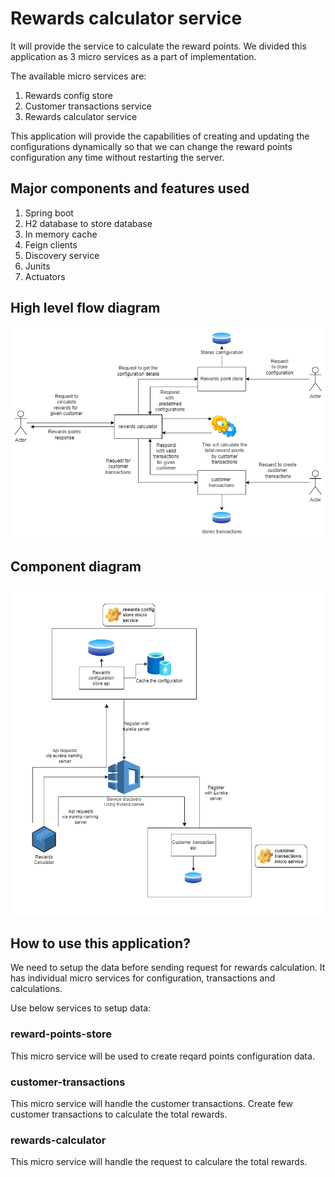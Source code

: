 # Rewards calculator service

It will provide the service to calculate the reward points. We divided this application as 3 micro services as a part of implementation.

The available micro services are:

1. Rewards config store
2. Customer transactions service
3. Rewards calculator service

This application will provide the capabilities of creating and updating the configurations dynamically so that we can change the reward points configuration any time
without restarting the server.

## Major components and features used

1. Spring boot
2. H2 database to store database
3. In memory cache
4. Feign clients
5. Discovery service
6. Junits
7. Actuators

## High level flow diagram
![alt text](https://github.com/sureshdharisi/rewards_calculator/blob/develop/rewards-calculator-parent/record_calculator_design-High_Level_Diagram.png?raw=true)

## Component diagram
![alt text](https://github.com/sureshdharisi/rewards_calculator/blob/develop/rewards-calculator-parent/record_calculator_design-Architecture_Diagram.png?raw=true)

## How to use this application?
We need to setup the data before sending request for rewards calculation.
It has individual micro services for configuration, transactions and calculations. 

Use below services to setup data:

### reward-points-store

This micro service will be used to create reqard points configuration data.

### customer-transactions

This micro service will handle the customer transactions. Create few customer transactions to calculate the total rewards.

### rewards-calculator

This micro service will handle the request to calculare the total rewards.
